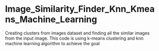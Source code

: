 # Image_Similarity_Finder_Knn_Kmeans_Machine_Learning
Creating clusters from images dataset and finding all the similar images from the input image. This code is using k-means clustering and knn machine learning algorithm to achieve the goal
